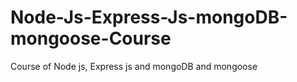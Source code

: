 # Node-Js-Express-Js-mongoDB-mongoose-Course
Course of Node js, Express js and mongoDB and mongoose
